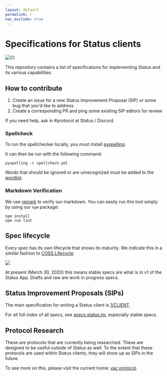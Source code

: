 ```yaml
---
layout: default
permalink: /
nav_exclude: true
---
```


# Specifications for Status clients

![CI](https://github.com/status-im/specs/workflows/CI/badge.svg)

This repository contains a list of specifications for implementing Status and
its various capabilities.

## How to contribute

1. Create an issue for a new Status Improvement Proposal (SIP) or some bug that you'd like to address
2. Create a corresponding PR and ping some existing SIP editors for review

If you need help, ask in #protocol at Status / Discord.

### Spellcheck

To run the spellchecker locally, you must install [pyspelling](https://facelessuser.github.io/pyspelling/).

It can then be run with the following command:

```console
pyspelling -c spellcheck.yml
```

Words that should be ignored or are unrecognized must be added to the [wordlist](./wordlist.txt).

### Markdown Verification

We use [remark](https://remark.js.org/) to verify our markdown. You can easily run this tool simply by using our `npm` package:

```console
npm install
npm run lint
```

## Spec lifecycle

Every spec has its own lifecycle that shows its maturity. We indicate this in a similar fashion to [COSS Lifecycle](https://rfc.unprotocols.org/spec:2/COSS/):

![](assets/lifecycle.png)

At present (March 30, 2020) this means stable specs are what is in v1 of the Status App. Drafts and raw are work in progress specs.

## Status Improvement Proposals (SIPs)

The main specification for writing a Status client is [1/CLIENT](https://specs.status.im/spec/1).

For all full index of all specs, see [specs.status.im](https://specs.status.im/), especially stable specs.

## Protocol Research

These are protocols that are currently being researched. These are designed to
be useful outside of Status as well. To the extent that these protocols are used
within Status clients, they will show up as SIPs in the future.

To see more on this, please visit the current home: [vac protocol](https://specs.vac.dev).
